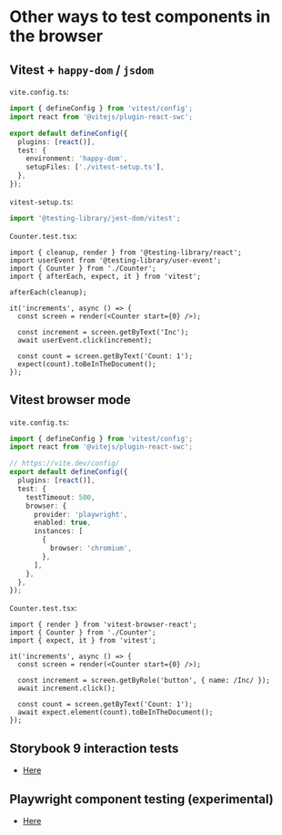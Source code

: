 # Other ways to test components in the browser

## Vitest + `happy-dom` / `jsdom`

`vite.config.ts`:

```ts
import { defineConfig } from 'vitest/config';
import react from '@vitejs/plugin-react-swc';

export default defineConfig({
  plugins: [react()],
  test: {
    environment: 'happy-dom',
    setupFiles: ['./vitest-setup.ts'],
  },
});
```

`vitest-setup.ts`:

```ts
import '@testing-library/jest-dom/vitest';
```

`Counter.test.tsx`:

```tsx
import { cleanup, render } from '@testing-library/react';
import userEvent from '@testing-library/user-event';
import { Counter } from './Counter';
import { afterEach, expect, it } from 'vitest';

afterEach(cleanup);

it('increments', async () => {
  const screen = render(<Counter start={0} />);

  const increment = screen.getByText('Inc');
  await userEvent.click(increment);

  const count = screen.getByText('Count: 1');
  expect(count).toBeInTheDocument();
});
```

## Vitest browser mode

`vite.config.ts`:

```ts
import { defineConfig } from 'vitest/config';
import react from '@vitejs/plugin-react-swc';

// https://vite.dev/config/
export default defineConfig({
  plugins: [react()],
  test: {
    testTimeout: 500,
    browser: {
      provider: 'playwright',
      enabled: true,
      instances: [
        {
          browser: 'chromium',
        },
      ],
    },
  },
});
```

`Counter.test.tsx`:

```tsx
import { render } from 'vitest-browser-react';
import { Counter } from './Counter';
import { expect, it } from 'vitest';

it('increments', async () => {
  const screen = render(<Counter start={0} />);

  const increment = screen.getByRole('button', { name: /Inc/ });
  await increment.click();

  const count = screen.getByText('Count: 1');
  await expect.element(count).toBeInTheDocument();
});
```

## Storybook 9 interaction tests

- [Here](https://storybook.js.org/docs/writing-tests/interaction-testing)

## Playwright component testing (experimental)

- [Here](https://playwright.dev/docs/test-components)
